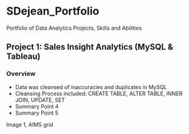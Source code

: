 # SDejean_Portfolio
Portfolio of Data Analytics Projects, Skills and Abilities

## Project 1: Sales Insight Analytics (MySQL & Tableau)

### Overview

- Data was cleansed of inaccuracies and duplicates in MySQL
- Cleansing Process included: CREATE TABLE, ALTER TABLE, INNER JOIN, UPDATE, SET
- Summary Point 4
- Summary Point 5

Image 1, AIMS grid


